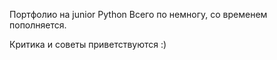 Портфолио на junior Python
Всего по немногу, со временем пополняется.

Критика и советы приветствуются :)